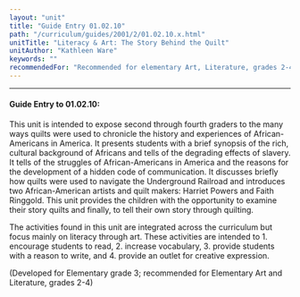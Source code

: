 ```yaml
---
layout: "unit"
title: "Guide Entry 01.02.10"
path: "/curriculum/guides/2001/2/01.02.10.x.html"
unitTitle: "Literacy & Art: The Story Behind the Quilt"
unitAuthor: "Kathleen Ware"
keywords: ""
recommendedFor: "Recommended for elementary Art, Literature, grades 2-4."
---
```

<body>
<hr/>
<h4>
Guide Entry to 01.02.10:
</h4>
<p>
This unit is intended to expose second through fourth graders to the many ways quilts were used to chronicle the history and experiences of African-Americans in America. It presents students with a brief synopsis of the rich, cultural background of Africans and tells of the degrading effects of slavery. It tells of the struggles of African-Americans in America and the reasons for the development of a hidden code of communication. It discusses briefly how quilts were used to navigate the Underground Railroad and introduces two African-American artists and quilt makers: Harriet Powers and Faith Ringgold. This unit provides the children with the opportunity to examine their story quilts and finally, to tell their own story through quilting.
</p>
<p>
The activities found in this unit are integrated across the curriculum but focus mainly on literacy through art. These activities are intended to 1. encourage students to read, 2. increase vocabulary, 3. provide students with a reason to write, and 4. provide an outlet for creative expression.
</p>
<p>
(Developed for Elementary grade 3; recommended for Elementary Art and Literature, grades 2-4)
</p>
</body>
